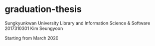 # graduation-thesis

Sungkyunkwan University 
Library and Information Science & Software
2017310301 Kim Seungyoon

Starting from March 2020
